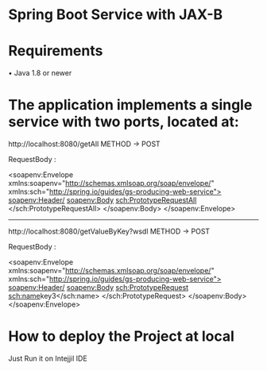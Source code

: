 # Spring Boot Service with JAX-B


# Requirements
•	Java 1.8 or newer



# The application implements a single service with two ports, located at:

http://localhost:8080/getAll       METHOD -> POST

RequestBody : 

<soapenv:Envelope xmlns:soapenv="http://schemas.xmlsoap.org/soap/envelope/" xmlns:sch="http://spring.io/guides/gs-producing-web-service">
   <soapenv:Header/>
   <soapenv:Body>
      <sch:PrototypeRequestAll>
      </sch:PrototypeRequestAll>
   </soapenv:Body>
</soapenv:Envelope>

-----------------------------------------------
http://localhost:8080/getValueByKey?wsdl    METHOD -> POST

RequestBody :

<soapenv:Envelope xmlns:soapenv="http://schemas.xmlsoap.org/soap/envelope/" xmlns:sch="http://spring.io/guides/gs-producing-web-service">
   <soapenv:Header/>
   <soapenv:Body>
      <sch:PrototypeRequest>
         <sch:name>key3</sch:name>
      </sch:PrototypeRequest>
   </soapenv:Body>
</soapenv:Envelope>





# How to deploy the Project at local

Just Run it on Intejjil IDE

